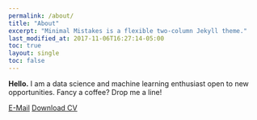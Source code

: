 ```yaml
---
permalink: /about/
title: "About"
excerpt: "Minimal Mistakes is a flexible two-column Jekyll theme."
last_modified_at: 2017-11-06T16:27:14-05:00
toc: true
layout: single
toc: false
---
```


**Hello.** I am a data science and machine learning enthusiast open to new opportunities. Fancy a coffee? Drop me a line!

[E-Mail](mail&#116;&#111;&#58;p&#117;&#37;62li&#99;&#37;2&#69;%73e&#37;6&#50;&#97;st&#105;&#97;n&#64;m&#37;61ilbo&#120;&#46;o%72g'>public&#46;sebastian&#64;&#109;&#97;ilbox&#46;org) [Download CV](/assets/documents/sebastian-bertoli-cv-public.pdf)


